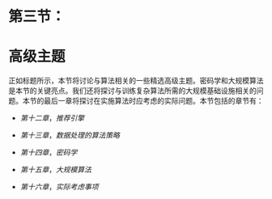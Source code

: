 # 第三节：

# 高级主题

正如标题所示，本节将讨论与算法相关的一些精选高级主题。密码学和大规模算法是本节的关键亮点。我们还将探讨与训练复杂算法所需的大规模基础设施相关的问题。本节的最后一章将探讨在实施算法时应考虑的实际问题。本节包括的章节有：

+   *第十二章*，*推荐引擎*

+   *第十三章*，*数据处理的算法策略*

+   *第十四章*，*密码学*

+   *第十五章*，*大规模算法*

+   *第十六章*，*实际考虑事项*
